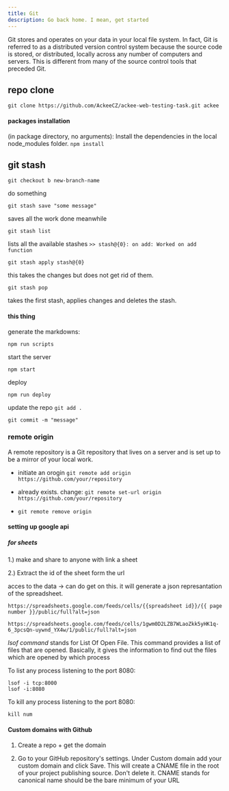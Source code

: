 ```yaml
---
title: Git
description: Go back home. I mean, get started
---
```


Git stores and operates on your data in your local file system.
In fact, Git is referred to as a distributed version control system because the source code is stored, or distributed, locally across any number of computers and servers. This is different from many of the source control tools that preceded Git.

## repo clone

`git clone https://github.com/AckeeCZ/ackee-web-testing-task.git ackee`

#### packages installation

(in package directory, no arguments): Install the dependencies in the local node_modules folder.
`npm install`

## git stash

```git
git checkout b new-branch-name
```

do something

```git
git stash save "some message"
```

saves all the work done meanwhile

```git
git stash list
```

lists all the available stashes
`>> stash@{0}: on add: Worked on add function`

```git
git stash apply stash@{0}
```

this takes the changes but does not get rid of them.

```git
git stash pop
```

takes the first stash, applies changes and deletes the stash.

#### this thing

generate the markdowns:

`npm run scripts`

start the server

`npm start`

deploy

`npm run deploy`

update the repo
`git add .`

`git commit -m "message"`

### remote origin

A remote repository is a Git repository that lives on a server and is set up to be a mirror of your local work.

- initiate an orogin
  `git remote add origin https://github.com/your/repository`

- already exists. change:
  `git remote set-url origin https://github.com/your/repository`

- `git remote remove origin`

#### setting up google api

##### for sheets

1.) make and share to anyone with link a sheet

2.) Extract the id of the sheet form the url

acces to the data -> can do get on this.
it will generate a json represantation of the spreadsheet.

`https://spreadsheets.google.com/feeds/cells/{{spreadsheet id}}/{{ page number }}/public/full?alt=json`

`https://spreadsheets.google.com/feeds/cells/1gwm0D2LZB7WLaoZkk5yHK1q-6_3pcsQn-uywnd_YX4w/1/public/full?alt=json`

_lsof command_ stands for List Of Open File.
This command provides a list of files that are opened.
Basically, it gives the information to find out the files which are opened by which process

To list any process listening to the port 8080:

```git
lsof -i tcp:8000
lsof -i:8080
```

To kill any process listening to the port 8080:

```git
kill num
```

#### Custom domains with Github

1. Create a repo + get the domain

2. Go to your GitHub repository's settings. Under Custom domain add your custom domain and click Save. This will create a CNAME file in the root of your project publishing source. Don't delete it.
   CNAME stands for canonical name
   should be the bare minimum of your URL
